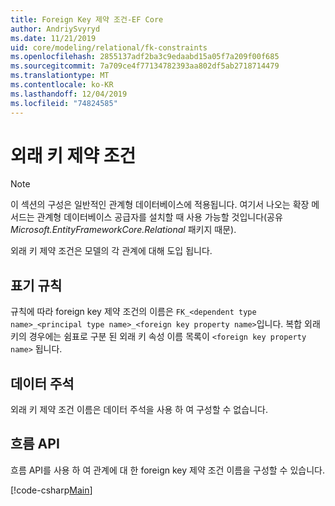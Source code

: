 ```yaml
---
title: Foreign Key 제약 조건-EF Core
author: AndriySvyryd
ms.date: 11/21/2019
uid: core/modeling/relational/fk-constraints
ms.openlocfilehash: 2855137adf2ba3c9edaabd15a05f7a209f00f685
ms.sourcegitcommit: 7a709ce4f77134782393aa802df5ab2718714479
ms.translationtype: MT
ms.contentlocale: ko-KR
ms.lasthandoff: 12/04/2019
ms.locfileid: "74824585"
---
```

# <a name="foreign-key-constraints"></a>외래 키 제약 조건

> [!NOTE]  
> 이 섹션의 구성은 일반적인 관계형 데이터베이스에 적용됩니다. 여기서 나오는 확장 메서드는 관계형 데이터베이스 공급자를 설치할 때 사용 가능할 것입니다(공유 *Microsoft.EntityFrameworkCore.Relational* 패키지 때문).

외래 키 제약 조건은 모델의 각 관계에 대해 도입 됩니다.

## <a name="conventions"></a>표기 규칙

규칙에 따라 foreign key 제약 조건의 이름은 `FK_<dependent type name>_<principal type name>_<foreign key property name>`입니다. 복합 외래 키의 경우에는 쉼표로 구분 된 외래 키 속성 이름 목록이 `<foreign key property name>` 됩니다.

## <a name="data-annotations"></a>데이터 주석

외래 키 제약 조건 이름은 데이터 주석을 사용 하 여 구성할 수 없습니다.

## <a name="fluent-api"></a>흐름 API

흐름 API를 사용 하 여 관계에 대 한 foreign key 제약 조건 이름을 구성할 수 있습니다.

[!code-csharp[Main](../../../../samples/core/Modeling/FluentAPI/Relational/RelationshipConstraintName.cs?name=Constraint&highlight=12)]
